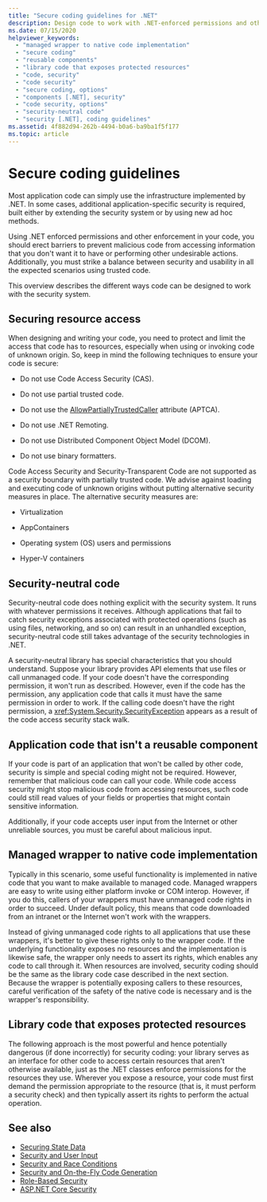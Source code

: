 ```yaml
---
title: "Secure coding guidelines for .NET"
description: Design code to work with .NET-enforced permissions and other enforcement to help prevent malicious code from accessing data or performing other actions.
ms.date: 07/15/2020
helpviewer_keywords: 
  - "managed wrapper to native code implementation"
  - "secure coding"
  - "reusable components"
  - "library code that exposes protected resources"
  - "code, security"
  - "code security"
  - "secure coding, options"
  - "components [.NET], security"
  - "code security, options"
  - "security-neutral code"
  - "security [.NET], coding guidelines"
ms.assetid: 4f882d94-262b-4494-b0a6-ba9ba1f5f177
ms.topic: article
---
```

# Secure coding guidelines

Most application code can simply use the infrastructure implemented by .NET. In some cases, additional application-specific security is required, built either by extending the security system or by using new ad hoc methods.

Using .NET enforced permissions and other enforcement in your code, you should erect barriers to prevent malicious code from accessing information that you don't want it to have or performing other undesirable actions. Additionally, you must strike a balance between security and usability in all the expected scenarios using trusted code.

This overview describes the different ways code can be designed to work with the security system.

## Securing resource access

When designing and writing your code, you need to protect and limit the access that code has to resources, especially when using or invoking code of unknown origin. So, keep in mind the following techniques to ensure your code is secure:

- Do not use Code Access Security (CAS).

- Do not use partial trusted code.

- Do not use the [AllowPartiallyTrustedCaller](xref:System.Security.AllowPartiallyTrustedCallersAttribute) attribute (APTCA).

- Do not use .NET Remoting.

- Do not use Distributed Component Object Model (DCOM).

- Do not use binary formatters.

Code Access Security and Security-Transparent Code are not supported as a security boundary with partially trusted code. We advise against loading and executing code of unknown origins without putting alternative security measures in place. The alternative security measures are:

- Virtualization

- AppContainers

- Operating system (OS) users and permissions

- Hyper-V containers

## Security-neutral code

Security-neutral code does nothing explicit with the security system. It runs with whatever permissions it receives. Although applications that fail to catch security exceptions associated with protected operations (such as using files, networking, and so on) can result in an unhandled exception, security-neutral code still takes advantage of the security technologies in .NET.

A security-neutral library has special characteristics that you should understand. Suppose your library provides API elements that use files or call unmanaged code. If your code doesn't have the corresponding permission, it won't run as described. However, even if the code has the permission, any application code that calls it must have the same permission in order to work. If the calling code doesn't have the right permission, a <xref:System.Security.SecurityException> appears as a result of the code access security stack walk.

## Application code that isn't a reusable component

If your code is part of an application that won't be called by other code, security is simple and special coding might not be required. However, remember that malicious code can call your code. While code access security might stop malicious code from accessing resources, such code could still read values of your fields or properties that might contain sensitive information.

Additionally, if your code accepts user input from the Internet or other unreliable sources, you must be careful about malicious input.

## Managed wrapper to native code implementation

Typically in this scenario, some useful functionality is implemented in native code that you want to make available to managed code. Managed wrappers are easy to write using either platform invoke or COM interop. However, if you do this, callers of your wrappers must have unmanaged code rights in order to succeed. Under default policy, this means that code downloaded from an intranet or the Internet won't work with the wrappers.

Instead of giving unmanaged code rights to all applications that use these wrappers, it's better to give these rights only to the wrapper code. If the underlying functionality exposes no resources and the implementation is likewise safe, the wrapper only needs to assert its rights, which enables any code to call through it. When resources are involved, security coding should be the same as the library code case described in the next section. Because the wrapper is potentially exposing callers to these resources, careful verification of the safety of the native code is necessary and is the wrapper's responsibility.

## Library code that exposes protected resources

The following approach is the most powerful and hence potentially dangerous (if done incorrectly) for security coding: your library serves as an interface for other code to access certain resources that aren't otherwise available, just as the .NET classes enforce permissions for the resources they use. Wherever you expose a resource, your code must first demand the permission appropriate to the resource (that is, it must perform a security check) and then typically assert its rights to perform the actual operation.

## See also

- [Securing State Data](securing-state-data.md)
- [Security and User Input](security-and-user-input.md)
- [Security and Race Conditions](security-and-race-conditions.md)
- [Security and On-the-Fly Code Generation](security-and-on-the-fly-code-generation.md)
- [Role-Based Security](role-based-security.md)
- [ASP.NET Core Security](/aspnet/core/security/)
